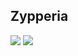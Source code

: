 ## Zypperia
<div id="badges">
  <img src="https://img.shields.io/badge/PYTHON-grey?style=for-the-badge&logo=python">
  <img src="https://img.shields.io/badge/RUST-grey?style=for-the-badge&logo=rust">
</div>

<!--
**zypperia/zypperia** is a ✨ _special_ ✨ repository because its `README.md` (this file) appears on your GitHub profile.

Here are some ideas to get you started:

- 🔭 I’m currently working on ...
- 🌱 I’m currently learning ...
- 👯 I’m looking to collaborate on ...
- 🤔 I’m looking for help with ...
- 💬 Ask me about ...
- 📫 How to reach me: ...
- 😄 Pronouns: ...
- ⚡ Fun fact: ...
-->
